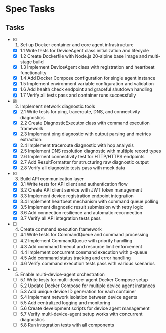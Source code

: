 # Spec Tasks

## Tasks

- [x] 1. Set up Docker container and core agent infrastructure
  - [x] 1.1 Write tests for DeviceAgent class initialization and lifecycle
  - [x] 1.2 Create Dockerfile with Node.js 20-alpine base image and multi-stage build
  - [x] 1.3 Implement DeviceAgent class with registration and heartbeat functionality
  - [x] 1.4 Add Docker Compose configuration for single agent instance
  - [x] 1.5 Implement environment variable configuration and validation
  - [x] 1.6 Add health check endpoint and graceful shutdown handling
  - [x] 1.7 Verify all tests pass and container runs successfully

- [x] 2. Implement network diagnostic tools
  - [x] 2.1 Write tests for ping, traceroute, DNS, and connectivity diagnostics
  - [x] 2.2 Create DiagnosticExecutor class with command execution framework
  - [x] 2.3 Implement ping diagnostic with output parsing and metrics extraction
  - [x] 2.4 Implement traceroute diagnostic with hop analysis
  - [x] 2.5 Implement DNS resolution diagnostic with multiple record types
  - [x] 2.6 Implement connectivity test for HTTP/HTTPS endpoints
  - [x] 2.7 Add ResultFormatter for structuring raw diagnostic output
  - [x] 2.8 Verify all diagnostic tests pass with mock data

- [x] 3. Build API communication layer
  - [x] 3.1 Write tests for API client and authentication flow
  - [x] 3.2 Create API client service with JWT token management
  - [x] 3.3 Implement device registration endpoint integration
  - [x] 3.4 Implement heartbeat mechanism with command queue polling
  - [x] 3.5 Implement diagnostic result submission with retry logic
  - [x] 3.6 Add connection resilience and automatic reconnection
  - [x] 3.7 Verify all API integration tests pass

- [ ] 4. Create command execution framework
  - [ ] 4.1 Write tests for CommandQueue and command processing
  - [ ] 4.2 Implement CommandQueue with priority handling
  - [ ] 4.3 Add command timeout and resource limit enforcement
  - [ ] 4.4 Implement concurrent command execution with p-queue
  - [ ] 4.5 Add command status tracking and error handling
  - [ ] 4.6 Verify command execution tests pass with various scenarios

- [ ] 5. Enable multi-device-agent orchestration
  - [ ] 5.1 Write tests for multi-device-agent Docker Compose setup
  - [ ] 5.2 Update Docker Compose for multiple device agent instances
  - [ ] 5.3 Add unique device ID generation for each container
  - [ ] 5.4 Implement network isolation between device agents
  - [ ] 5.5 Add centralized logging and monitoring
  - [ ] 5.6 Create development scripts for device agent management
  - [ ] 5.7 Verify multi-device-agent setup works with concurrent diagnostics
  - [ ] 5.8 Run integration tests with all components
